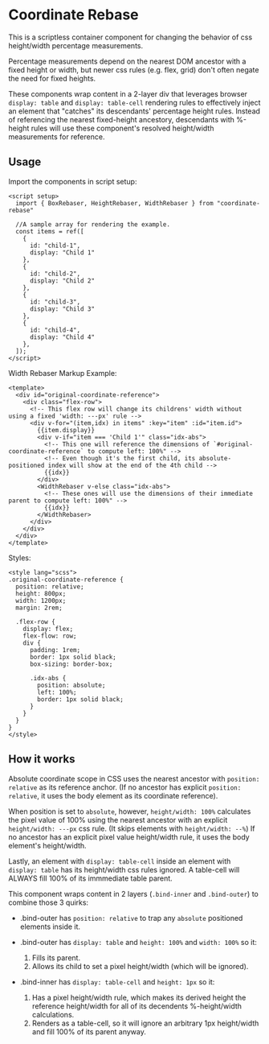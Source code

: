 # Coordinate Rebase
This is a scriptless container component for changing the behavior of css height/width percentage measurements.

Percentage measurements depend on the nearest DOM ancestor with a fixed height or width, but newer css rules (e.g. flex, grid) don't often negate the need for fixed heights.

These components wrap content in a 2-layer div that leverages browser `display: table` and `display: table-cell` rendering rules to effectively inject an element that "catches" its descendants' percentage height rules. Instead of referencing the nearest fixed-height ancestory, descendants with %-height rules will use these component's resolved height/width measurements for reference.

## Usage
Import the components in script setup:
```vue
<script setup>
  import { BoxRebaser, HeightRebaser, WidthRebaser } from "coordinate-rebase"
  
  //A sample array for rendering the example.
  const items = ref([
    {
      id: "child-1",
      display: "Child 1"
    },
    {
      id: "child-2",
      display: "Child 2"
    },
    {
      id: "child-3",
      display: "Child 3"
    },
    {
      id: "child-4",
      display: "Child 4"
    },
  ]);
</script>
```

Width Rebaser Markup Example:
```vue
<template>
  <div id="original-coordinate-reference">
    <div class="flex-row">
      <!-- This flex row will change its childrens' width without using a fixed 'width: ---px' rule -->
      <div v-for="(item,idx) in items" :key="item" :id="item.id">
        {{item.display}}
        <div v-if="item === 'Child 1'" class="idx-abs">
          <!-- This one will reference the dimensions of `#original-coordinate-reference` to compute left: 100%" -->
          <!-- Even though it's the first child, its absolute-positioned index will show at the end of the 4th child -->
          {{idx}}
        </div>
        <WidthRebaser v-else class="idx-abs">
          <!-- These ones will use the dimensions of their immediate parent to compute left: 100%" -->
          {{idx}}
        </WidthRebaser>
      </div>
    </div>
  </div>
</template>
```

Styles:
```vue
<style lang="scss">
.original-coordinate-reference {
  position: relative;
  height: 800px;
  width: 1200px;
  margin: 2rem;

  .flex-row {
    display: flex;
    flex-flow: row;
    div {
      padding: 1rem;
      border: 1px solid black;
      box-sizing: border-box;

      .idx-abs {
        position: absolute;
        left: 100%;
        border: 1px solid black;
      }
    }
  }
}
</style>
```

## How it works
Absolute coordinate scope in CSS uses the nearest ancestor with `position: relative` as its reference anchor. (If no ancestor has explicit `position: relative`, it uses the body element as its coordinate reference).

When position is set to `absolute`, however, `height/width: 100%` calculates the pixel value of 100% using the nearest ancestor with an explicit `height/width: ---px` css rule. (It skips elements with `height/width: --%`) If no ancestor has an explicit pixel value height/width rule, it uses the body element's height/width.

Lastly, an element with `display: table-cell` inside an element with `display: table` has its height/width css rules ignored. A table-cell will ALWAYS fill 100% of its immmediate table parent.

This component wraps content in 2 layers (`.bind-inner` and `.bind-outer`) to combine those 3 quirks:
* .bind-outer has `position: relative` to trap any `absolute` positioned elements inside it.

* .bind-outer has `display: table` and `height: 100%` and `width: 100%` so it:
  1. Fills its parent.
  2. Allows its child to set a pixel height/width (which will be ignored).

* .bind-inner has `display: table-cell` and `height: 1px` so it:
  1. Has a pixel height/width rule, which makes its derived height the reference height/width
     for all of its decendents %-height/width calculations.
  2. Renders as a table-cell, so it will ignore an arbitrary 1px height/width and fill 100% of
     its parent anyway.
